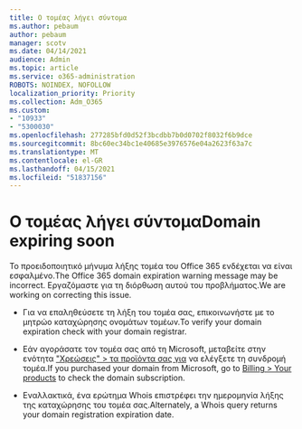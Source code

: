 ```yaml
---
title: Ο τομέας λήγει σύντομα
ms.author: pebaum
author: pebaum
manager: scotv
ms.date: 04/14/2021
audience: Admin
ms.topic: article
ms.service: o365-administration
ROBOTS: NOINDEX, NOFOLLOW
localization_priority: Priority
ms.collection: Adm_O365
ms.custom:
- "10933"
- "5300030"
ms.openlocfilehash: 277285bfd0d52f3bcdbb7b0d0702f8032f6b9dce
ms.sourcegitcommit: 8bc60ec34bc1e40685e3976576e04a2623f63a7c
ms.translationtype: MT
ms.contentlocale: el-GR
ms.lasthandoff: 04/15/2021
ms.locfileid: "51837156"
---
```

# <a name="domain-expiring-soon"></a><span data-ttu-id="aaf34-102">Ο τομέας λήγει σύντομα</span><span class="sxs-lookup"><span data-stu-id="aaf34-102">Domain expiring soon</span></span>

<span data-ttu-id="aaf34-103">Το προειδοποιητικό μήνυμα λήξης τομέα του Office 365 ενδέχεται να είναι εσφαλμένο.</span><span class="sxs-lookup"><span data-stu-id="aaf34-103">The Office 365 domain expiration warning message may be incorrect.</span></span> <span data-ttu-id="aaf34-104">Εργαζόμαστε για τη διόρθωση αυτού του προβλήματος.</span><span class="sxs-lookup"><span data-stu-id="aaf34-104">We are working on correcting this issue.</span></span>

- <span data-ttu-id="aaf34-105">Για να επαληθεύσετε τη λήξη του τομέα σας, επικοινωνήστε με το μητρώο καταχώρησης ονομάτων τομέων.</span><span class="sxs-lookup"><span data-stu-id="aaf34-105">To verify your domain expiration check with your domain registrar.</span></span>

- <span data-ttu-id="aaf34-106">Εάν αγοράσατε τον τομέα σας από τη Microsoft, μεταβείτε στην ενότητα ["Χρεώσεις" > τα προϊόντα σας για](https://admin.microsoft.com/Adminportal/Home?source=applauncher#/subscriptions) να ελέγξετε τη συνδρομή τομέα.</span><span class="sxs-lookup"><span data-stu-id="aaf34-106">If you purchased your domain from Microsoft, go to [Billing > Your products](https://admin.microsoft.com/Adminportal/Home?source=applauncher#/subscriptions) to check the domain subscription.</span></span>

- <span data-ttu-id="aaf34-107">Εναλλακτικά, ένα ερώτημα Whois επιστρέφει την ημερομηνία λήξης της καταχώρησης του τομέα σας.</span><span class="sxs-lookup"><span data-stu-id="aaf34-107">Alternately, a Whois query returns your domain registration expiration date.</span></span>